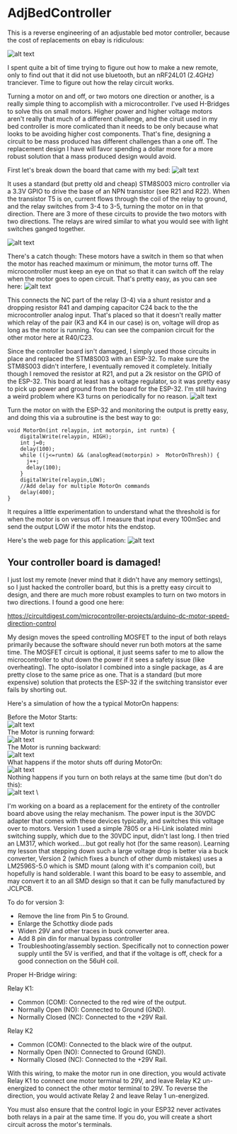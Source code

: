 # AdjBedController

This is a reverse engineering of an adjustable bed motor controller, because the cost of replacements on ebay is ridiculous:

![alt text](SealyEaseRemote-eBay.png?raw=true)

I spent quite a bit of time trying to figure out how to make a new remote, only to find out that it did not use bluetooth, but an nRF24L01 (2.4GHz) tranciever. Time to figure out how the relay circuit works.

Turning a motor on and off, or two motors one direction or another, is a really simple thing to accomplish with a microcontroller. I've used H-Bridges to solve this on small motors. Higher power and higher voltage motors aren't really that much of a different challenge, and the ciruit used in my bed controller is more comlicated than it needs to be only because what looks to be avoiding higher cost components. That's fine, designing a circuit to be mass produced has different challenges than a one off. The replacement design I have will favor spending a dollar more for a more robust solution that a mass produced design would avoid.

First let's break down the board that came with my bed:
![alt text](AdjBedRelayCrkt.JPG?raw=true)

It uses a standard (but pretty old and cheap) STM8S003 micro controller via a 3.3V GPIO to drive the base of an NPN transistor (see R21 and R22). When the transistor T5 is on, current flows through the coil of the relay to ground, and the relay switches from 3-4 to 3-5, turning the motor on in that direction. There are 3 more of these circuits to provide the two motors with two directions. The relays are wired similar to what you would see with light switches ganged together.

![alt text](MotorDriverSchematic.jpg?raw=true)

There's a catch though: These motors have a switch in them so that when the motor has reached maximum or minimum, the motor turns off. The microcontroller must keep an eye on that so that it can switch off the relay when the motor goes to open circuit. That's pretty easy, as you can see here:
![alt text](AdjBedFeedBack.JPG?raw=true)

This connects the NC part of the relay (3-4) via a shunt resistor and a dropping resistor R41 and damping capacitor C24 back to the the microcontroller analog input. That's placed so that it doesn't really matter which relay of the pair (K3 and K4 in our case) is on, voltage will drop as long as the motor is running. You can see the companion circuit for the other motor here at R40/C23. 

Since the controller board isn't damaged, I simply used those circuits in place and replaced the STM8S003 with an ESP-32. To make sure the STM8S003 didn't interfere, I eventually removed it completely. Initially though I removed the resistor at R21, and put a 2k resistor on the GPIO of the ESP-32. This board at least has a voltage regulator, so it was pretty easy to pick up power and ground from the board for the ESP-32. I'm still having a weird problem where K3 turns on periodically for no reason. 
![alt text](AdjBedMotorController.jpg?raw=true) 

Turn the motor on with the ESP-32 and monitoring the output is pretty easy, and doing this via a subroutine is the best way to go:

```
void MotorOn(int relaypin, int motorpin, int runtm) {
    digitalWrite(relaypin, HIGH);
    int j=0;
    delay(100);
    while ((j<=runtm) && (analogRead(motorpin) >  MotorOnThresh)) {
      j++;
      delay(100);
    }
    digitalWrite(relaypin,LOW);
    //Add delay for multiple MotorOn commands
    delay(400);
}
```
It requires a little experimentation to understand what the threshold is for when the motor is on versus off. I measure that input every 100mSec and send the output LOW if the motor hits the endstop.

Here's the web page for this application:
![alt text](MotorOn-WebPage.jpg?raw=true) 

## Your controller board is damaged!

I just lost my remote (never mind that it didn't have any memory settings), so I just hacked the controller board, but this is a pretty easy circuit to design, and there are much more robust examples to turn on two motors in two directions. I found a good one here:

https://circuitdigest.com/microcontroller-projects/arduino-dc-motor-speed-direction-control

My design moves the speed controlling MOSFET to the input of both relays primarily because the software should never run both motors at the same time. The MOSFET circuit is optional, it just seems safer to me to allow the microcontroller to shut down the power if it sees a safety issue (like overheating). The opto-isolator I combined into a single package, as 4 are pretty close to the same price as one. That is a standard (but more expensive) solution that protects the ESP-32 if the switching transistor ever fails by shorting out.

Here's a simulation of how the a typical MotorOn happens:

Before the Motor Starts:  \
![alt text](MotorOn-Start.jpg?raw=true)   \
The Motor is running forward:  \
![alt text](MotorOn-RunFwd.jpg?raw=true)  \
The Motor is running backward:  \
![alt text](MotorOn-RunBck.jpg?raw=true)  \
What happens if the motor shuts off during MotorOn:  \
![alt text](MotorOn-MotorStopped.jpg?raw=true)  \
Nothing happens if you turn on both relays at the same time (but don't do this):  \
![alt text](MotorOn-BothRelays.jpg?raw=true)  \

I'm working on a board as a replacement for the entirety of the controller board above using the relay mechanism. The power input is the 30VDC adapter
that comes with these devices typically, and switches this voltage over to motors. Version 1 used a simple 7805 or a Hi-Link isolated mini switching supply, which due to the 30VDC input, didn't last long. I then tried an LM317, which worked....but got really hot (for the same reason). Learning my lesson that stepping down such a large voltage drop is better via a buck converter, Version 2 (which fixes a bunch of other dumb mistakes) uses a LM2596S-5.0 which is SMD mount (along with it's companion coil), but hopefully is hand solderable. I want this board to be easy to assemble, and may convert it to an all SMD design so that it can be fully manufactured by JCLPCB.

To do for version 3:

- Remove the line from Pin 5 to Ground.
- Enlarge the Schottky diode pads
- Widen 29V and other traces in buck converter area.
- Add 8 pin din for manual bypass controller
- Troubleshooting/assembly section. Specifically not to connection power supply until the 5V is verified, and that if the voltage is off, check for a good connection on the 56uH coil.

Proper H-Bridge wiring:

Relay K1:
- Common (COM): Connected to the red wire of the output.
- Normally Open (NO): Connected to Ground (GND).
- Normally Closed (NC): Connected to the +29V Rail.

Relay K2
- Common (COM): Connected to the black wire of the output.
- Normally Open (NO): Connected to Ground (GND).
- Normally Closed (NC): Connected to the +29V Rail.

With this wiring, to make the motor run in one direction, you would activate Relay K1 to connect one motor terminal to 29V, and leave Relay K2 un-energized to connect the other motor terminal to 29V. To reverse the direction, you would activate Relay 2 and leave Relay 1 un-energized.

You must also ensure that the control logic in your ESP32 never activates both relays in a pair at the same time. If you do, you will create a short circuit across the motor's terminals.


